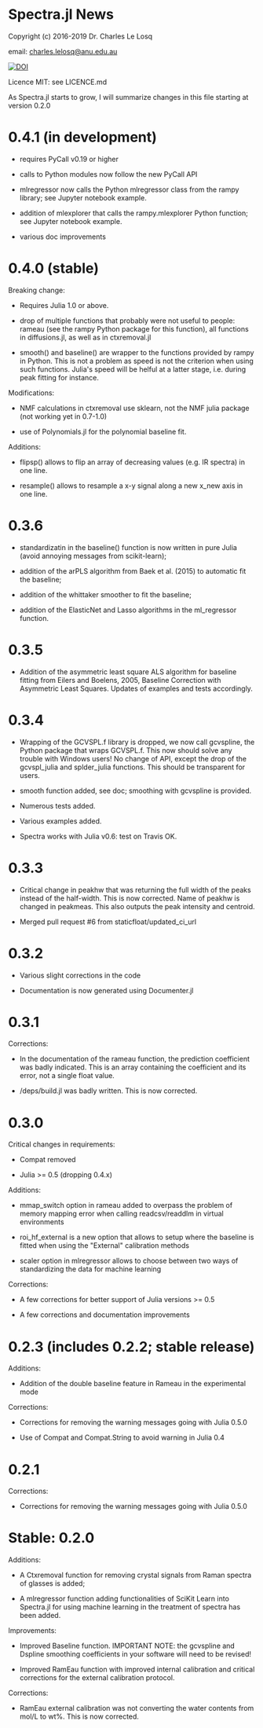 # Spectra.jl News

Copyright (c) 2016-2019 Dr. Charles Le Losq

email: charles.lelosq@anu.edu.au

[![DOI](https://zenodo.org/badge/doi/10.5281/zenodo.53940.svg)](http://dx.doi.org/10.5281/zenodo.53940)

Licence MIT: see LICENCE.md

As Spectra.jl starts to grow, I will summarize changes in this file starting at version 0.2.0

# 0.4.1 (in development)

- requires PyCall v0.19 or higher

- calls to Python modules now follow the new PyCall API

- mlregressor now calls the Python mlregressor class from the rampy library; see Jupyter notebook example.

- addition of mlexplorer that calls the rampy.mlexplorer Python function; see Jupyter notebook example.

- various doc improvements

# 0.4.0 (stable)

Breaking change:

- Requires Julia 1.0 or above.

- drop of multiple functions that probably were not useful to people: rameau (see the rampy Python package for this function), all functions in diffusions.jl, as well as in ctxremoval.jl

- smooth() and baseline() are wrapper to the functions provided by rampy in Python. This is not a problem as speed is not the criterion when using such functions. Julia's speed will be helful at a latter stage, i.e. during peak fitting for instance.

Modifications:

- NMF calculations in ctxremoval use sklearn, not the NMF julia package (not working yet in 0.7-1.0)

- use of Polynomials.jl for the polynomial baseline fit.

Additions:

- flipsp() allows to flip an array of decreasing values (e.g. IR spectra) in one line.

- resample() allows to resample a x-y signal along a new x_new axis in one line.

# 0.3.6

- standardizatin in the baseline() function is now written in pure Julia (avoid annoying messages from scikit-learn);

- addition of the arPLS algorithm from Baek et al. (2015) to automatic fit the baseline;

- addition of the whittaker smoother to fit the baseline;

- addition of the ElasticNet and Lasso algorithms in the ml_regressor function.

# 0.3.5

- Addition of the asymmetric least square ALS algorithm for baseline fitting from Eilers and Boelens, 2005, Baseline Correction with Asymmetric Least Squares. Updates of examples and tests accordingly.

# 0.3.4

- Wrapping of the GCVSPL.f library is dropped, we now call gcvspline, the Python package that wraps GCVSPL.f. This now should solve any trouble with Windows users! No change of API, except the drop of the gcvspl_julia and splder_julia functions. This should be transparent for users.

- smooth function added, see doc; smoothing with gcvspline is provided.

- Numerous tests added.

- Various examples added.

- Spectra works with Julia v0.6: test on Travis OK.

# 0.3.3


- Critical change in peakhw that was returning the full width of the peaks instead of the half-width. This is now corrected. Name of peakhw is changed in peakmeas. This also outputs the peak intensity and centroid.

- Merged pull request #6 from staticfloat/updated_ci_url

# 0.3.2

- Various slight corrections in the code

- Documentation is now generated using Documenter.jl

# 0.3.1

Corrections:

- In the documentation of the rameau function, the prediction coefficient was badly indicated. This is an array containing the coefficient and its error, not a single float value.

- /deps/build.jl was badly written. This is now corrected.

# 0.3.0

Critical changes in requirements:

- Compat removed

- Julia >= 0.5 (dropping 0.4.x)

Additions:

- mmap_switch option in rameau added to overpass the problem of memory mapping error when calling readcsv/readdlm in virtual environments

- roi_hf_external is a new option that allows to setup where the baseline is fitted when using the "External" calibration methods

- scaler option in mlregressor allows to choose between two ways of standardizing the data for machine learning

Corrections:

- A few corrections for better support of Julia versions >= 0.5

- A few corrections and documentation improvements

# 0.2.3 (includes 0.2.2; stable release)

Additions:

- Addition of the double baseline feature in Rameau in the experimental mode

Corrections:

- Corrections for removing the warning messages going with Julia 0.5.0

- Use of Compat and Compat.String to avoid warning in Julia 0.4


# 0.2.1

Corrections:

- Corrections for removing the warning messages going with Julia 0.5.0

# Stable: 0.2.0

Additions:

- A Ctxremoval function for removing crystal signals from Raman spectra of glasses is added;

- A mlregressor function adding functionalities of SciKit Learn into Spectra.jl for using machine learning in the treatment of spectra has been added.

Improvements:

- Improved Baseline function. IMPORTANT NOTE: the gcvspline and Dspline smoothing coefficients in your software will need to be revised!

- Improved RamEau function with improved internal calibration and critical corrections for the external calibration protocol.

Corrections:

- RamEau external calibration was not converting the water contents from mol/L to wt%. This is now corrected.
